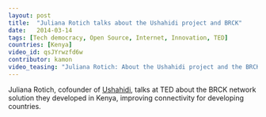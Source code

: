 ```yaml
---
layout: post
title:  "Juliana Rotich talks about the Ushahidi project and BRCK"
date:   2014-03-14
tags: [Tech democracy, Open Source, Internet, Innovation, TED]
countries: [Kenya]
video_id: qsJYrwzfd6w
contributor: kamon
video_teasing: "Juliana Rotich: About the Ushahidi project and the BRCK network solution they developed in Kenya."
---
```


Juliana Rotich, cofounder of [Ushahidi](http://ushahidi.com), 
talks at TED about the BRCK network solution they developed in Kenya, 
improving connectivity for developing countries.

                
                